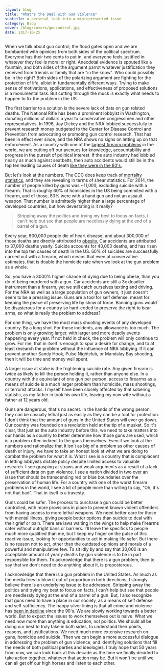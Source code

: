 ```yaml
---
layout: blog
title: "What's the Deal with Gun Violence"
subtitle: A personal look into a misrepresented issue
category: Blog
cover: /blog/covers/guncontrol.jpg
date: 2017-10-25
---
```


When we talk about gun control, the flood gates open and we are bombarded with opinions from both sides of the political spectrum. Everyone has their two cents to put in, and everyone feels justified in whatever they feel is moral or right. Anecdotal evidence is spouted like a fountain, and both sides of the argument parrot whatever justification they received from friends or family that are "in the know". Who could possibly be in the right? Both sides of the polarizing argument are fighting for the protection of life, albiet in fundamentally different ways. Trying to make sense of motivations, applications, and effectiveness of proposed solutions is a monumental task. But cutting through the muck is exactly what needs to happen to fix the problem in the US.

The first barrier to a solution is the severe lack of data on gun related deaths. The National Rifle has been a prominent lobbyist in Washington, donating millions of dollars a year to conservative congressmen and other representatives. In 1996, Jay Dickey and the NRA lobbied successfully to prevent research money budgeted to the Center for Disease Control and Prevention from advocating or promoting gun control research. That has been in effect ever since, and the NRA shows no signs on letting up on that enforcement. As a country with one of the [largest firearm problems](https://en.wikipedia.org/wiki/List_of_countries_by_firearm-related_death_rate) in the world, we are cutting off our avenues for knowledge, accountability and progress in the pursuit of political interest. If the auto industry had lobbied nearly as much against seatbelts, then auto accidents would still be in the top ten leading causes of death [like they were in the 80's.](https://en.wikipedia.org/wiki/List_of_motor_vehicle_deaths_in_U.S._by_year)

But let's look at the numbers. The CDC does keep track of [mortality statistics](https://www.cdc.gov/nchs/data/nvsr/nvsr65/nvsr65_04.pdf), and they are revealing in terms of shear statistics. For 2014, the number of people killed by guns was ~11,000, excluding suicide with a firearm. That is roughly 60% of homicides in the US being commited with a firearm, and of those, 80% were with a hand gun and not an assault weapon. That number is admittedly higher than a large percentage of developed countries, but how devestating is it really?

> Stripping away the politics and trying my best to focus on facts, I can't help but see that people are needlessly dying at the end of a barrel of a gun.

Every year, 600,000 people die of heart disease, and about 300,000 of those deaths are directly attributed to [obesity.](https://www.wvdhhr.org/bph/oehp/obesity/mortality.html) Car accidents are attributed to 37,000 deaths yearly. Suicide accounts for 43,000 deaths, and has risen into the top ten causes of death in the US. 60% of suicides are successfully carried out with a firearm, which means that even at conservative estimates, that is double the homicide rate when we look at the gun problem as a whole. 

So, you have a 3000% higher chance of dying due to being obese, than you do of being murdered with a gun. Car accidents are still a 3x deadlier instrument than a firearm, yet we still catch ourselves texting and driving. For the NRA as well as a large population of gun owners, it just doesn't seem to be a pressing issue. Guns are a tool for self defense, meant for keeping the peace of preserving life by show of force. Banning guns would be disasterous for a country so hard-coded to preserve the right to bear arms, so what is really the problem to address?

For one thing, we have the most mass shooting events of any developed country. By a long shot. For those incidents, any allowance is too much. The problem is only growing larger, with larger and more deadly events happening every year. If not held in check, the problem will only continue to grow. For me, that in itself is enough to spur a desire for change, and to at least research the problem without the influence of NRA lobbying. If it can prevent another Sandy Hook, Pulse Nightclub, or Mandalay Bay shooting, then it will be time and money well spent.

A larger issue at stake is the frightening suicide rate. Any given firearm is twice as likely to kill the person holding it, rather than anyone else. In a country with the equivalant of one gun per person, access to firearms as a means of suicide is a much larger problem than homicide, mass shootings, or terrorist attacks. I myself have been closely affected by that sobering statistic, as my father in took his own life, leaving my now wife without a father at 12 years old.

Guns are dangerous, that's no secret. In the hands of the wrong person, they can be casually lethal just as easily as they can be a tool for protection. I don't think that the amount of guns in the United States will ever go down. Our country was founded on a revolution held at the tip of a musket. So it's clear, that just as the auto industry before this, we need to take matters into our hands as a country to better determine how those guns are used, which is a problem often indirect to the guns themselves. Even if we look at the numbers and rationalize that it isn't as big of a problem as other causes of death or injury, we have to take an honest look at what we are doing to combat the problem for what it is. What I see is a country that is complacent in letting lobbyists dictate policy despite limited access to valuable research. I see grasping at straws and weak arguments as a result of a lack of sufficient data on gun violence. I see a nation divided in two over an issue that should be transcending red or blue boundaries over the preservation of human life. For a country with one of the worst firearm problems in the world, I see a lot of people more than willing to say, "Oh, it's not that bad". That in itself is a travesty.

Guns could be safer. The process to purchase a gun could be better controlled, with more provisions in place to prevent known violent offenders from having access to more lethal weapons. We need better care for those with mental illness, giving people better options than suicide to deal with their grief or pain. There are laws waiting in the wings to help make firearms safer without outright bans or barriers. I'll leave the specifics to people much more qualified than me, but I keep my finger on the pulse of this reactive issue, looking for opportunities to act in making life safer. But there is no reason not to act, other than the outdated opinions and morals of a powerful and manipulative few. To sit idly by and say that 30,000 is an acceptable amount of yearly deaths by gun violence is to be in part responsible for them. To acknowledge that there is a gun problem, then to say that we don't need to do anything about it, is preposterous.

I acknowledge that there is a gun problem in the United States. As much as the media tries to blow it out of proportion in both directions, I strongly believe there is an underlying issue to be addressed. Stripping away the politics and trying my best to focus on facts, I can't help but see that people are needlessly dying at the end of a barrel of a gun. But, I also recognize that guns need to have a place in our society, as a means of self defense and self-sufficiency. The happy silver lining is that all crime and violence has [been in decline](https://www.vox.com/policy-and-politics/2017/10/2/16399418/us-gun-violence-statistics-maps-charts) since the 90's. We are slowly working towards a better world. But to expect the issues to work themselves out is naive. What we need now more than anything is education, not politics. We should all be doing our best to truly take in both sides, to understand their points, reasons, and justifications. We need much more extensive research on guns, homicide and suicide. Then we can begin a more successful dialogue in addressing the problem of gun violence, and identifying solutions that fill the needs of both political parties and ideologies. I truly hope that 50 years from now, we can look back at this decade as the time we finally decided to take action together, whatever that action may be. But it won't be until we can all get off our high horses and listen to each other.
